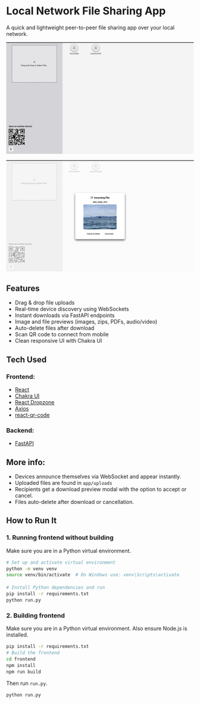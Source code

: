 # Local Network File Sharing App

A quick and lightweight peer-to-peer file sharing app over your local network.

![Screenshot Placeholder](./assets/ui_screenshot.png)

![Modal Placeholder](./assets/download_modal.png)


## Features

- Drag & drop file uploads
- Real-time device discovery using WebSockets
- Instant downloads via FastAPI endpoints
- Image and file previews (images, zips, PDFs, audio/video)
- Auto-delete files after download
- Scan QR code to connect from mobile
- Clean responsive UI with Chakra UI

## Tech Used

### Frontend:
- [React](https://reactjs.org/)
- [Chakra UI](https://chakra-ui.com/)
- [React Dropzone](https://react-dropzone.js.org/)
- [Axios](https://axios-http.com/)
- [react-qr-code](https://github.com/rosskhanas/react-qr-code)

### Backend:
- [FastAPI](https://fastapi.tiangolo.com/)


## More info:

- Devices announce themselves via WebSocket and appear instantly.
- Uploaded files are found in `app/uploads`
- Recipients get a download preview modal with the option to accept or cancel.
- Files auto-delete after download or cancellation.


## How to Run It

### 1. Running frontend without building
Make sure you are in a Python virtual environment.
```bash
# Set up and activate virtual environment
python -m venv venv
source venv/bin/activate  # On Windows use: venv\Scripts\activate

# Install Python dependencies and run
pip install -r requirements.txt
python run.py
```

### 2. Building frontend
Make sure you are in a Python virtual environment. Also ensure Node.js is installed.
```bash
pip install -r requirements.txt
# Build the frontend
cd frontend
npm install
npm run build
```
Then run `run.py`.
```bash
python run.py
```